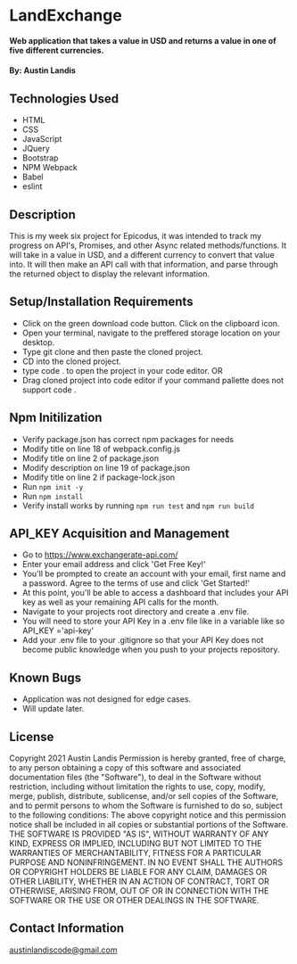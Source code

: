 # LandExchange

#### Web application that takes a value in USD and returns a value in one of five different currencies.

#### By: Austin Landis

## Technologies Used

* HTML
* CSS
* JavaScript
* JQuery
* Bootstrap
* NPM Webpack
* Babel
* eslint


## Description
This is my week six project for Epicodus, it was intended to track my progress on API's, Promises, and other Async related methods/functions. It will take in a value in USD, and a different currency to convert that value into. It will then make an API call with that information, and parse through the returned object to display the relevant information.

## Setup/Installation Requirements
* Click on the green download code button. Click on the clipboard icon.
* Open your terminal, navigate to the preffered storage location on your desktop.
* Type git clone and then paste the cloned project.
* CD into the cloned project.
* type code . to open the project in your code editor.
OR
* Drag cloned project into code editor if your command pallette does not support code .

## Npm Initilization
* Verify package.json has correct npm packages for needs
* Modify title on line 18 of webpack.config.js
* Modify title on line 2 of package.json
* Modify description on line 19 of package.json
* Modify title on line 2 if package-lock.json
* Run ```npm init -y```
* Run ```npm install```
* Verify install works by running ```npm run test``` and ```npm run build```

## API_KEY Acquisition and Management
* Go to https://www.exchangerate-api.com/
* Enter your email address and click 'Get Free Key!'
* You'll be prompted to create an account with your email, first name and a password. Agree to the terms of use and click 'Get Started!'
* At this point, you'll be able to access a dashboard that includes your API key as well as your remaining API calls for the month.
* Navigate to your projects root directory and create a .env file.
* You will need to store your API Key in a .env file like in a variable like so API_KEY ='api-key'
* Add your .env file to your .gitignore so that your API Key does not become public knowledge when you push to your projects repository.


## Known Bugs

* Application was not designed for edge cases.
* Will update later.

## License

Copyright 2021 Austin Landis
Permission is hereby granted, free of charge, to any person obtaining a copy of this software and associated documentation files (the "Software"), to deal in the Software without restriction, including without limitation the rights to use, copy, modify, merge, publish, distribute, sublicense, and/or sell copies of the Software, and to permit persons to whom the Software is furnished to do so, subject to the following conditions:
The above copyright notice and this permission notice shall be included in all copies or substantial portions of the Software.
THE SOFTWARE IS PROVIDED "AS IS", WITHOUT WARRANTY OF ANY KIND, EXPRESS OR IMPLIED, INCLUDING BUT NOT LIMITED TO THE WARRANTIES OF MERCHANTABILITY, FITNESS FOR A PARTICULAR PURPOSE AND NONINFRINGEMENT. IN NO EVENT SHALL THE AUTHORS OR COPYRIGHT HOLDERS BE LIABLE FOR ANY CLAIM, DAMAGES OR OTHER LIABILITY, WHETHER IN AN ACTION OF CONTRACT, TORT OR OTHERWISE, ARISING FROM, OUT OF OR IN CONNECTION WITH THE SOFTWARE OR THE USE OR OTHER DEALINGS IN THE SOFTWARE.


## Contact Information
austinlandiscode@gmail.com

